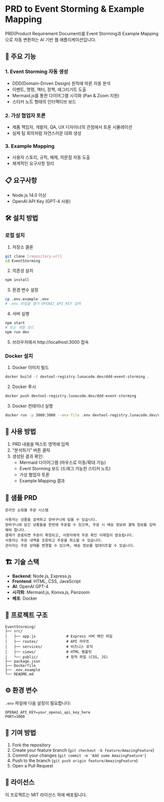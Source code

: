 # PRD to Event Storming & Example Mapping

PRD(Product Requirement Document)를 Event Storming과 Example Mapping으로 자동 변환하는 AI 기반 웹 애플리케이션입니다.

## 🚀 주요 기능

### 1. Event Storming 자동 생성
- DDD(Domain-Driven Design) 원칙에 따른 자동 분석
- 이벤트, 명령, 액터, 정책, 애그리거트 도출
- Mermaid.js를 통한 다이어그램 시각화 (Pan & Zoom 지원)
- 스티커 노트 형태의 인터랙티브 보드

### 2. 가상 협업자 토론
- 제품 책임자, 개발자, QA, UX 디자이너의 관점에서 토론 시뮬레이션
- 실제 팀 회의처럼 자연스러운 대화 생성

### 3. Example Mapping
- 사용자 스토리, 규칙, 예제, 의문점 자동 도출
- 체계적인 요구사항 정리

## 📋 요구사항

- Node.js 14.0 이상
- OpenAI API Key (GPT-4 사용)

## 🛠️ 설치 방법

### 로컬 설치

1. 저장소 클론
```bash
git clone [repository-url]
cd EventStorming
```

2. 의존성 설치
```bash
npm install
```

3. 환경 변수 설정
```bash
cp .env.example .env
# .env 파일을 열어 OPENAI_API_KEY 입력
```

4. 서버 실행
```bash
npm start
# 또는 개발 모드
npm run dev
```

5. 브라우저에서 http://localhost:3000 접속

### Docker 설치

1. Docker 이미지 빌드
```bash
docker build -t devtool-registry.lunacode.dev/ddd-event-storming .
```

2. Docker 푸시
```bash
docker push devtool-registry.lunacode.dev/ddd-event-storming
```

3. Docker 컨테이너 실행
```bash
docker run -p 3000:3000 --env-file .env devtool-registry.lunacode.dev/ddd-event-storming
```

## 🎯 사용 방법

1. PRD 내용을 텍스트 영역에 입력
2. "분석하기" 버튼 클릭
3. 생성된 결과 확인:
   - Mermaid 다이어그램 (마우스로 이동/확대 가능)
   - Event Storming 보드 (드래그 가능한 스티커 노트)
   - 가상 협업자 토론
   - Example Mapping 결과

## 📝 샘플 PRD

```
온라인 쇼핑몰 주문 시스템

사용자는 상품을 검색하고 장바구니에 담을 수 있습니다.
장바구니에 담긴 상품들을 한번에 주문할 수 있으며, 주문 시 배송 정보와 결제 정보를 입력해야 합니다.
결제가 완료되면 주문이 확정되고, 사용자에게 주문 확인 이메일이 발송됩니다.
사용자는 주문 내역을 조회하고 주문을 취소할 수 있습니다.
관리자는 주문 상태를 변경할 수 있으며, 배송 정보를 업데이트할 수 있습니다.
```

## 🏗️ 기술 스택

- **Backend**: Node.js, Express.js
- **Frontend**: HTML, CSS, JavaScript
- **AI**: OpenAI GPT-4
- **시각화**: Mermaid.js, Konva.js, Panzoom
- **배포**: Docker

## 📁 프로젝트 구조

```
EventStorming/
├── src/
│   ├── app.js              # Express 서버 메인 파일
│   ├── routes/             # API 라우트
│   ├── services/           # 비즈니스 로직
│   ├── views/              # HTML 템플릿
│   └── public/             # 정적 파일 (CSS, JS)
├── package.json
├── Dockerfile
├── .env.example
└── README.md
```

## ⚙️ 환경 변수

`.env` 파일에 다음 설정이 필요합니다:

```
OPENAI_API_KEY=your_openai_api_key_here
PORT=3000
```

## 🤝 기여 방법

1. Fork the repository
2. Create your feature branch (`git checkout -b feature/AmazingFeature`)
3. Commit your changes (`git commit -m 'Add some AmazingFeature'`)
4. Push to the branch (`git push origin feature/AmazingFeature`)
5. Open a Pull Request

## 📄 라이선스

이 프로젝트는 MIT 라이선스 하에 배포됩니다.